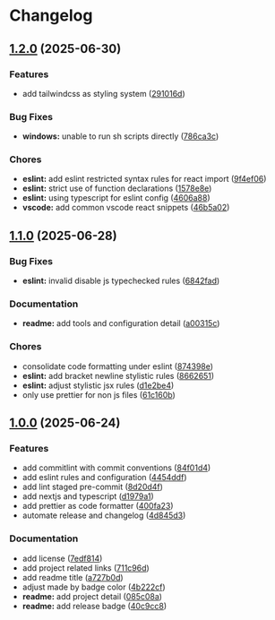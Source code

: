 # Changelog

## [1.2.0](https://github.com/devsantara/kit/compare/1.1.0...1.2.0) (2025-06-30)

### Features

- add tailwindcss as styling system ([291016d](https://github.com/devsantara/kit/commit/291016d90d41cc72fc1a0d301c40933bde70eb07))

### Bug Fixes

- **windows:** unable to run sh scripts directly ([786ca3c](https://github.com/devsantara/kit/commit/786ca3c3b47699f7797e002684263ee75c74c527))

### Chores

- **eslint:** add eslint restricted syntax rules for react import ([9f4ef06](https://github.com/devsantara/kit/commit/9f4ef06454dc34158029bd40ad0891ab417ab797))
- **eslint:** strict use of function declarations ([1578e8e](https://github.com/devsantara/kit/commit/1578e8e60fa18a5cab6f97cffdefb66634830605))
- **eslint:** using typescript for eslint config ([4606a88](https://github.com/devsantara/kit/commit/4606a880f91763551a7fb56d87989ce2d5c8b02a))
- **vscode:** add common vscode react snippets ([46b5a02](https://github.com/devsantara/kit/commit/46b5a02f7c34ddf3e08772278f5d1fdb5d7ea9cf))

## [1.1.0](https://github.com/devsantara/kit/compare/1.0.0...1.1.0) (2025-06-28)

### Bug Fixes

- **eslint:** invalid disable js typechecked rules ([6842fad](https://github.com/devsantara/kit/commit/6842fad6adbdc36566febe4a3bbaf12a34e3d034))

### Documentation

- **readme:** add tools and configuration detail ([a00315c](https://github.com/devsantara/kit/commit/a00315c5020f43394958d341b168d5ac281f915e))

### Chores

- consolidate code formatting under eslint ([874398e](https://github.com/devsantara/kit/commit/874398eb356eef68d235f70daef1206f72ebf6a5))
- **eslint:** add bracket newline stylistic rules ([8662651](https://github.com/devsantara/kit/commit/8662651c87bd00e508c6c430d7dcc41ef5f304ac))
- **eslint:** adjust stylistic jsx rules ([d1e2be4](https://github.com/devsantara/kit/commit/d1e2be4541012c35358976cbe3caba0ec10f770a))
- only use prettier for non js files ([61c160b](https://github.com/devsantara/kit/commit/61c160bf96020f2d2f06f8004ece023664b09fcc))

## [1.0.0](https://github.com/devsantara/kit/compare/...1.0.0) (2025-06-24)

### Features

- add commitlint with commit conventions ([84f01d4](https://github.com/devsantara/kit/commit/84f01d44a9dcfa56937133772131b3ea06a5ee46))
- add eslint rules and configuration ([4454ddf](https://github.com/devsantara/kit/commit/4454ddf1f87346576c5addf859a54a2e05b5d4ac))
- add lint staged pre-commit ([8d20d4f](https://github.com/devsantara/kit/commit/8d20d4fe76bfd604215def3a2d763f0c1aecdafb))
- add nextjs and typescript ([d1979a1](https://github.com/devsantara/kit/commit/d1979a1d28aeeb00edf35e201d6acf712d8e9099))
- add prettier as code formatter ([400fa23](https://github.com/devsantara/kit/commit/400fa23118b1168fa1973588a640574f7a06efee))
- automate release and changelog ([4d845d3](https://github.com/devsantara/kit/commit/4d845d33957814bd092396a1fde3b8c092b0bc44))

### Documentation

- add license ([7edf814](https://github.com/devsantara/kit/commit/7edf8147763a7662ee3ba67b24e768c25cf0d95e))
- add project related links ([711c96d](https://github.com/devsantara/kit/commit/711c96d83e91ee956b019f4b0539853212323318))
- add readme title ([a727b0d](https://github.com/devsantara/kit/commit/a727b0da2ce4010301b1b71f2c556e370e6b37c4))
- adjust made by badge color ([4b222cf](https://github.com/devsantara/kit/commit/4b222cfacf402a4bcbfd7ab2e15acbfa71505086))
- **readme:** add project detail ([085c08a](https://github.com/devsantara/kit/commit/085c08afb6824a78af78bbcaf3d08126534bc873))
- **readme:** add release badge ([40c9cc8](https://github.com/devsantara/kit/commit/40c9cc84149b7882adfd5fdf4a3b0886161ce810))
